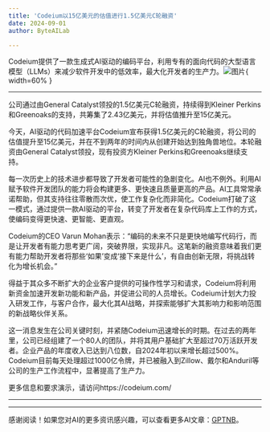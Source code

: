 ```yaml
---
title: 'Codeium以15亿美元的估值进行1.5亿美元C轮融资'
date: 2024-09-01
author: ByteAILab

---
```


Codeium提供了一款生成式AI驱动的编码平台，利用专有的面向代码的大型语言模型（LLMs）来减少软件开发中的低效率，最大化开发者的生产力。![图片](https://ai-techpark.com/wp-content/uploads/2024/08/Codei-960x540.jpg){ width=60% }

---
公司通过由General Catalyst领投的1.5亿美元C轮融资，持续得到Kleiner Perkins和Greenoaks的支持，共筹集了2.43亿美元，并将估值推升至15亿美元。

今天，AI驱动的代码加速平台Codeium宣布获得1.5亿美元的C轮融资，将公司的估值提升至15亿美元，并在不到两年的时间内从创建开始达到独角兽地位。本轮融资由General Catalyst领投，现有投资方Kleiner Perkins和Greenoaks继续支持。

每一次历史上的技术进步都导致了开发者可能性的急剧变化。AI也不例外。利用AI赋予软件开发团队的能力将会构建更多、更快速且质量更高的产品。AI工具常常承诺帮助，但其支持往往零散而次优，使工作复杂化而非简化。Codeium打破了这一模式，通过提供一款AI驱动的平台，转变了开发者在复杂代码库上工作的方式，使编码变得更快速、更智能、更直观。

Codeium的CEO Varun Mohan表示：“编码的未来不只是更快地编写代码行，而是让开发者有能力思考更广阔，突破界限，实现非凡。这笔新的融资意味着我们更有能力帮助开发者将那些‘如果’变成‘接下来是什么’，有自由创新无限，将挑战转化为增长机会。”

得益于其众多不断扩大的企业客户提供的可操作性学习和请求，Codeium将利用新资金加速开发新功能和新产品，并促进公司的人员增长。Codeium计划大力投入研发工作，与客户合作，最大化其AI战略，并探索能够扩大其影响力和影响范围的新战略伙伴关系。

这一消息发生在公司关键时刻，并紧随Codeium迅速增长的时期。在过去的两年里，公司已经组建了一个80人的团队，并将其用户基础扩大至超过70万活跃开发者。企业产品的年度收入已达到八位数，自2024年初以来增长超过500%。Codeium目前每天处理超过1000亿令牌，并已被融入到Zillow、戴尔和Anduril等公司的生产工作流程中，显著提高了生产力。

更多信息和要求演示，请访问https://codeium.com/

---
---
感谢阅读！如果您对AI的更多资讯感兴趣，可以查看更多AI文章：[GPTNB](https://gptnb.com)。